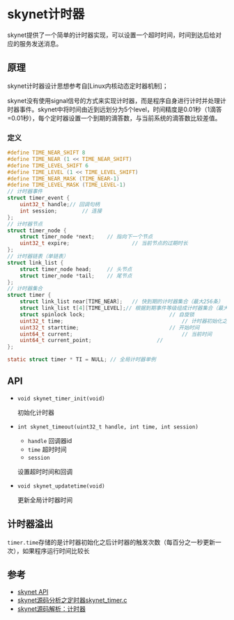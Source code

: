 # skynet计时器

skynet提供了一个简单的计时器实现，可以设置一个超时时间，时间到达后给对应的服务发送消息。



## 原理

skynet计时器设计思想参考自[Linux内核动态定时器机制]；

skynet没有使用signal信号的方式来实现计时器，而是程序自身进行计时并处理计时器事件。skynet中将时间由近到远划分为5个level，时间精度是0.01秒（1滴答=0.01秒），每个定时器设置一个到期的滴答数，与当前系统的滴答数比较差值。

### 定义

```c
#define TIME_NEAR_SHIFT 8
#define TIME_NEAR (1 << TIME_NEAR_SHIFT)
#define TIME_LEVEL_SHIFT 6
#define TIME_LEVEL (1 << TIME_LEVEL_SHIFT)
#define TIME_NEAR_MASK (TIME_NEAR-1)
#define TIME_LEVEL_MASK (TIME_LEVEL-1)
// 计时器事件
struct timer_event {
	uint32_t handle;// 回调句柄
	int session;		// 连接
};
// 计时器节点
struct timer_node {
	struct timer_node *next; 	// 指向下一个节点
	uint32_t expire;					// 当前节点的过期时长
};
// 计时器链表（单链表）
struct link_list {
	struct timer_node head;		// 头节点
	struct timer_node *tail;	// 尾节点
};
// 计时器集合
struct timer {
	struct link_list near[TIME_NEAR];	// 快到期的计时器集合（最大256条）
	struct link_list t[4][TIME_LEVEL];// 根据到期事件等级组成计时器集合（最大64级）
	struct spinlock lock;							// 自旋锁
	uint32_t time;										// 计时器初始化之后计时器触发的次数(每百分之一秒更新一次)
	uint32_t starttime;								// 开始时间
	uint64_t current;									// 当前时间
	uint64_t current_point;						// 
};

static struct timer * TI = NULL; // 全局计时器单例
```



## API

- `void skynet_timer_init(void)`

  初始化计时器

- `int skynet_timeout(uint32_t handle, int time, int session)`

  - `handle` 回调器id
  - `time` 超时时间
  - `session`

  设置超时时间和回调

- `void skynet_updatetime(void) `

  更新全局计时器时间



## 计时器溢出

`timer.time`存储的是计时器初始化之后计时器的触发次数（每百分之一秒更新一次），如果程序运行时间比较长



## 参考

- [skynet API](https://github.com/cloudwu/skynet/wiki/APIList)
- [skynet源码分析之定时器skynet_timer.c](https://www.cnblogs.com/RainRill/p/8516430.html)
- [skynet源码解析：计时器](https://blog.csdn.net/suzuiyue/article/details/72713875)

